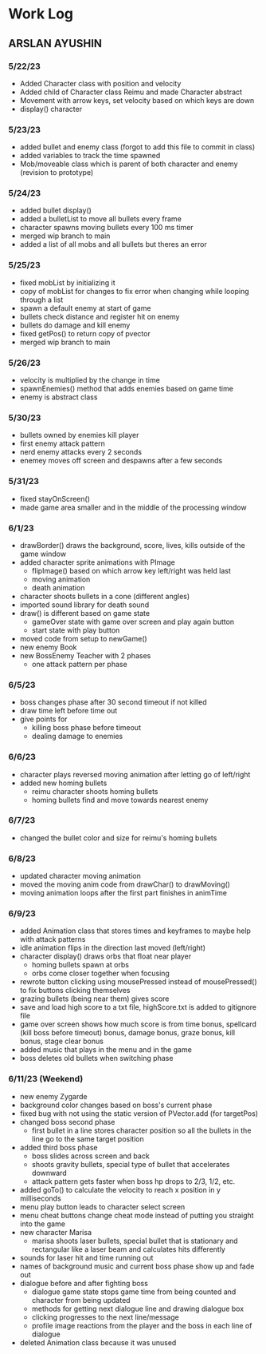 # Work Log

## ARSLAN AYUSHIN

### 5/22/23

- Added Character class with position and velocity
- Added child of Character class Reimu and made Character abstract
- Movement with arrow keys, set velocity based on which keys are down
- display() character

### 5/23/23

- added bullet and enemy class (forgot to add this file to commit in class)
- added variables to track the time spawned
- Mob/moveable class which is parent of both character and enemy (revision to prototype)

### 5/24/23

- added bullet display()
- added a bulletList to move all bullets every frame
- character spawns moving bullets every 100 ms timer
- merged wip branch to main
- added a list of all mobs and all bullets but theres an error

### 5/25/23

 - fixed mobList by initializing it
 - copy of mobList for changes to fix error when changing while looping through a list
 - spawn a default enemy at start of game
 - bullets check distance and register hit on enemy
 - bullets do damage and kill enemy
 - fixed getPos() to return copy of pvector
 - merged wip branch to main

 ### 5/26/23

 - velocity is multiplied by the change in time
 - spawnEnemies() method that adds enemies based on game time
 - enemy is abstract class

 ### 5/30/23
 
 - bullets owned by enemies kill player
 - first enemy attack pattern
 - nerd enemy attacks every 2 seconds
 - enemey moves off screen and despawns after a few seconds

 ### 5/31/23

 - fixed stayOnScreen()
 - made game area smaller and in the middle of the processing window

 ### 6/1/23

 - drawBorder() draws the background, score, lives, kills outside of the game window
 - added character sprite animations with PImage
    - flipImage() based on which arrow key left/right was held last
    - moving animation
    - death animation
 - character shoots bullets in a cone (different angles)
 - imported sound library for death sound
 - draw() is different based on game state
    - gameOver state with game over screen and play again button
    - start state with play button
 - moved code from setup to newGame()
 - new enemy Book
 - new BossEnemy Teacher with 2 phases
    - one attack pattern per phase

### 6/5/23

 - boss changes phase after 30 second timeout if not killed
 - draw time left before time out
 - give points for
    - killing boss phase before timeout
    - dealing damage to enemies

### 6/6/23

 - character plays reversed moving animation after letting go of left/right
 - added new homing bullets
    - reimu character shoots homing bullets
    - homing bullets find and move towards nearest enemy

### 6/7/23

 - changed the bullet color and size for reimu's homing bullets

### 6/8/23

 - updated character moving animation
 - moved the moving anim code from drawChar() to drawMoving()
 - moving animation loops after the first part finishes in animTime

 ### 6/9/23

 - added Animation class that stores times and keyframes to maybe help with attack patterns
 - idle animation flips in the direction last moved (left/right)
 - character display() draws orbs that float near player
    - homing bullets spawn at orbs
    - orbs come closer together when focusing
 - rewrote button clicking using mousePressed instead of mousePressed() to fix buttons clicking themselves
 - grazing bullets (being near them) gives score
 - save and load high score to a txt file, highScore.txt is added to gitignore file
 - game over screen shows how much score is from time bonus, spellcard (kill boss before timeout) bonus, damage bonus, graze bonus, kill bonus, stage clear bonus
 - added music that plays in the menu and in the game
 - boss deletes old bullets when switching phase

 ### 6/11/23 (Weekend)

 - new enemy Zygarde
 - background color changes based on boss's current phase
 - fixed bug with not using the static version of PVector.add (for targetPos)
 - changed boss second phase
    - first bullet in a line stores character position so all the bullets in the line go to the same target position
 - added third boss phase
    - boss slides across screen and back
    - shoots gravity bullets, special type of bullet that accelerates downward
    - attack pattern gets faster when boss hp drops to 2/3, 1/2, etc.
 - added goTo() to calculate the velocity to reach x position in y milliseconds
 - menu play button leads to character select screen
 - menu cheat buttons change cheat mode instead of putting you straight into the game
 - new character Marisa
    - marisa shoots laser bullets, special bullet that is stationary and rectangular like a laser beam and calculates hits differently
 - sounds for laser hit and time running out
 - names of background music and current boss phase show up and fade out
 - dialogue before and after fighting boss
    - dialogue game state stops game time from being counted and character from being updated
    - methods for getting next dialogue line and drawing dialogue box
    - clicking progresses to the next line/message
    - profile image reactions from the player and the boss in each line of dialogue
 - deleted Animation class because it was unused